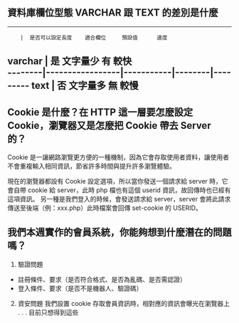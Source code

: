 ## 資料庫欄位型態 VARCHAR 跟 TEXT 的差別是什麼
---------------------------------------------------------
        |  是否可以設定長度    適合欄位     預設值      速度
varchar |       是           文字量少      有        較快  
--------|-----------------|-----------|--------|---------
text    |       否           文字量多      無        較慢
---------------------------------------------------------

## Cookie 是什麼？在 HTTP 這一層要怎麼設定 Cookie，瀏覽器又是怎麼把 Cookie 帶去 Server 的？
Cookie 是一讓網路瀏覽更方便的一種機制，因為它會存取使用者資料，讓使用者不會重複輸入相同資訊，節省許多時間與提升許多瀏覽體驗。

現在的瀏覽器都設有 Cookie 設定選項，所以當你發送一個請求給 server 時，它會自帶 cookie 給 server，此時 php 檔也有這個 userid 資訊，故回傳時也已經有這項資訊。
另一種是我們登入的時候，會發送請求給 server，server 會將此請求傳送至後端（例：xxx.php）此時檔案會回傳 set-cookie 的 USERID。


## 我們本週實作的會員系統，你能夠想到什麼潛在的問題嗎？
1. 驗證問題
- 註冊條件、要求（是否符合格式、是否為亂碼、是否需認證）
- 登入條件、要求（是否不是機器人、驗證碼）
2. 資安問題
我們設置 cookie 存取會員資訊時，相對應的資訊會曝光在瀏覽器上
.
.
.
目前只想得到這些